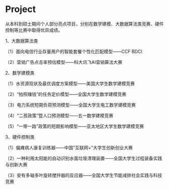 # Project
从本科到硕士期间个人部分亮点项目，分别在数学建模、大数据算法类竞赛、硬件控制等比赛中取得优异成绩。

1、大数据算法类

（1）面向电信行业存量用户的智能套餐个性化匹配模型——CCF BDCI

（2）营销广告点击率预估模型——科大讯飞AI营销算法大赛

2、数学建模类

（1）水资源现状及最优调度方案模型——美国大学生数学建模竞赛

（2）“拍照赚钱”的任务定价模型——全国大学生数学建模竞赛

（3）电力系统短期负荷预测模型——全国大学生电工数学建模竞赛

（4）“二孩政策”暨人口预测模型——五一数学建模竞赛

（5）“一带一路”政策的短期影响模型——亚太地区大学生数学建模竞赛

3、硬件控制类

（1）偏瘫病人康复训练器——中国“互联网+”大学生创新创业大赛

（2）一种利用太阳能的自动识别水面垃圾清理装置——全国大学生过程装备实践与创新大赛

（3）安有多轴多叶旋转搅拌器的反应器——全国大学生节能减排社会实践与科技竞赛

